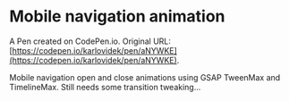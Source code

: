 # Mobile navigation  animation

A Pen created on CodePen.io. Original URL: [https://codepen.io/karlovidek/pen/aNYWKE](https://codepen.io/karlovidek/pen/aNYWKE).

Mobile navigation open and close animations using GSAP TweenMax and TimelineMax. Still needs some transition tweaking...
